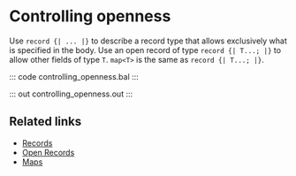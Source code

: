 # Controlling openness

Use `record {| ... |}` to describe a record type that allows exclusively what is specified in the body. Use an open record of type `record {| T...; |}`  to allow other fields of type `T`. `map<T>` is the same as `record {| T...; |}`.

::: code controlling_openness.bal :::

::: out controlling_openness.out :::

## Related links
- [Records](/learn/by-example#)
- [Open Records](/learn/by-example/open-records/)
- [Maps](/learn/by-example/maps/)
